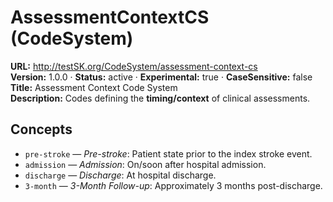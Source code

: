 
# AssessmentContextCS (CodeSystem)

**URL:** http://testSK.org/CodeSystem/assessment-context-cs  
**Version:** 1.0.0 · **Status:** active · **Experimental:** true · **CaseSensitive:** false  
**Title:** Assessment Context Code System  
**Description:** Codes defining the **timing/context** of clinical assessments.

## Concepts
- `pre-stroke` — *Pre-stroke*: Patient state prior to the index stroke event.  
- `admission` — *Admission*: On/soon after hospital admission.  
- `discharge` — *Discharge*: At hospital discharge.  
- `3-month` — *3-Month Follow-up*: Approximately 3 months post-discharge.
